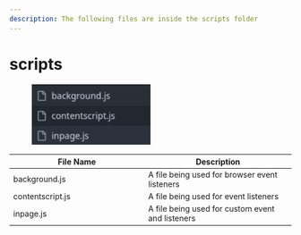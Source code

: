 ```yaml
---
description: The following files are inside the scripts folder
---
```


# scripts

<div align="left"><figure><img src="../../../.gitbook/assets/image (58).png" alt="" width="212"><figcaption></figcaption></figure></div>

<table><thead><tr><th width="227">File Name</th><th>Description</th></tr></thead><tbody><tr><td>background.js</td><td>A file being used for browser event listeners</td></tr><tr><td>contentscript.js</td><td>A file being used for event listeners</td></tr><tr><td>inpage.js</td><td>A file being used for custom event and listeners</td></tr></tbody></table>
